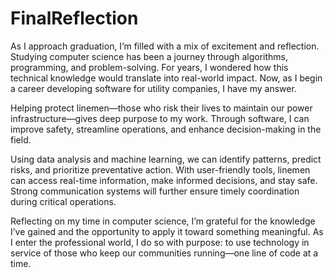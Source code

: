 # FinalReflection
As I approach graduation, I’m filled with a mix of excitement and reflection. Studying computer science has been a journey through algorithms, programming, and problem-solving. For years, I wondered how this technical knowledge would translate into real-world impact. Now, as I begin a career developing software for utility companies, I have my answer.

Helping protect linemen—those who risk their lives to maintain our power infrastructure—gives deep purpose to my work. Through software, I can improve safety, streamline operations, and enhance decision-making in the field.

Using data analysis and machine learning, we can identify patterns, predict risks, and prioritize preventative action. With user-friendly tools, linemen can access real-time information, make informed decisions, and stay safe. Strong communication systems will further ensure timely coordination during critical operations.

Reflecting on my time in computer science, I’m grateful for the knowledge I’ve gained and the opportunity to apply it toward something meaningful. As I enter the professional world, I do so with purpose: to use technology in service of those who keep our communities running—one line of code at a time.
